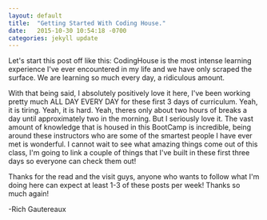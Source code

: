 ```yaml
---
layout: default
title:  "Getting Started With Coding House."
date:   2015-10-30 10:54:18 -0700
categories: jekyll update
---
```


Let's start this post off like this: CodingHouse is the most intense learning experience I've ever encountered in my life and we have only scraped the surface.  We are learning so much every day, a ridiculous amount.

With that being said, I absolutely positively love it here, I've been working pretty much ALL DAY EVERY DAY for these first 3 days of curriculum.  Yeah, it is tiring. Yeah, it is hard.  Yeah, theres only about two hours of breaks a day until approximately two in the morning.  But I seriously love it.  The vast amount of knowledge that is housed in this BootCamp is incredible, being around these instructors who are some of the smartest people I have ever met is wonderful.  I cannot wait to see what amazing things come out of this class, I'm going to link a couple of things that I've built in these first three days so everyone can check them out!

Thanks for the read and the visit guys, anyone who wants to follow what I'm doing here can expect at least 1-3 of these posts per week!  Thanks so much again!

-Rich Gautereaux

<!-- Jekyll also offers powerful support for code snippets: -->

<!-- {% highlight ruby %}
def print_hi(name)
  puts "Hi, #{name}"
end
print_hi('Tom')
#=> prints 'Hi, Tom' to STDOUT.
{% endhighlight %}

Check out the [Jekyll docs][jekyll-docs] for more info on how to get the most out of Jekyll. File all bugs/feature requests at [Jekyll’s GitHub repo][jekyll-gh]. If you have questions, you can ask them on [Jekyll Talk][jekyll-talk].

[jekyll-docs]: http://jekyllrb.com/docs/home
[jekyll-gh]:   https://github.com/jekyll/jekyll
[jekyll-talk]: https://talk.jekyllrb.com/
 -->
